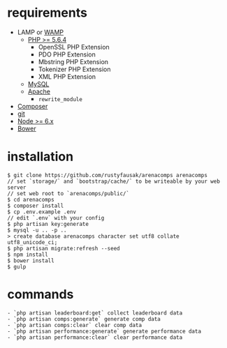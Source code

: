 # requirements

 - LAMP or [WAMP](http://www.wampserver.com/en/)
   - [PHP >= 5.6.4](http://php.net/downloads.php)
     - OpenSSL PHP Extension
     - PDO PHP Extension
     - Mbstring PHP Extension
     - Tokenizer PHP Extension
     - XML PHP Extension
   - [MySQL](https://www.mysql.com/downloads/)
   - [Apache](https://httpd.apache.org/download.cgi)
     - `rewrite_module`
 - [Composer](https://getcomposer.org/)
 - [git](https://git-scm.com/downloads)
 - [Node >= 6.x](https://nodejs.org/en/download/)
 - [Bower](https://www.npmjs.com/package/bower)

# installation

    $ git clone https://github.com/rustyfausak/arenacomps arenacomps
    // set `storage/` and `bootstrap/cache/` to be writeable by your web server
    // set web root to `arenacomps/public/`
    $ cd arenacomps
    $ composer install
    $ cp .env.example .env
    // edit `.env` with your config
    $ php artisan key:generate
    $ mysql -u .. -p ..
    > create database arenacomps character set utf8 collate utf8_unicode_ci;
    $ php artisan migrate:refresh --seed
    $ npm install
    $ bower install
    $ gulp

# commands

    - `php artisan leaderboard:get` collect leaderboard data
    - `php artisan comps:generate` generate comp data
    - `php artisan comps:clear` clear comp data
    - `php artisan performance:generate` generate performance data
    - `php artisan performance:clear` clear performance data
